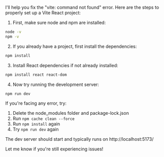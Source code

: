 I'll help you fix the "vite: command not found" error. Here are the steps to properly set up a Vite React project:

1. First, make sure node and npm are installed:
```bash
node -v
npm -v
```

2. If you already have a project, first install the dependencies:
```bash
npm install
```

3. Install React dependencies if not already installed:
```bash
npm install react react-dom
```

4. Now try running the development server:
```bash
npm run dev
```

If you're facing any error, try:
1. Delete the node_modules folder and package-lock.json
2. Run `npm cache clean --force`
3. Run `npm install` again
4. Try `npm run dev` again

The dev server should start and typically runs on http://localhost:5173/

Let me know if you're still experiencing issues!